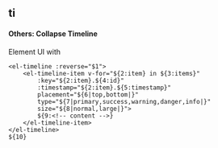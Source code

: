 ## ti
#### Others: Collapse Timeline
Element UI <el-timeline> with <el-timeline-item>
```
<el-timeline :reverse="$1">
	<el-timeline-item v-for="${2:item} in ${3:items}"
		:key="${2:item}.${4:id}"
		:timestamp="${2:item}.${5:timestamp}"
		placement="${6|top,bottom|}"
		type="${7|primary,success,warning,danger,info|}"
		size="${8|normal,large|}">
		${9:<!-- content -->}
	</el-timeline-item>
</el-timeline>
${10}
```